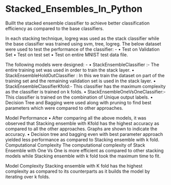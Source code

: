 # Stacked_Ensembles_In_Python
Buillt the stacked ensemble classifier to achieve better classification efficiency as compared to the base classifiers.



In each stacking technique, logreg was used as the stack classifier while the base classifier
was trained using svm, tree, logreg.
The below dataset were used to test the performance of the classifier: -
• Test on Validation Set
• Test on test set
• Test on entire MNIST test data file.

The following models were designed: -
• StackEnsembleClassifier :- The entire training set was used in order to train the stack
layer.
• StackEnsembleHoldOutClassifier : In this we train the dataset on part of the training
set and the remaining validation set is used in the stack layer.
• StackEnsembleClassifierKfold:- This classifier has the maximum complexity as the
classifier is trained on k folds.
• StackEnsembleOneVsOneClassifier:- This classifier is trained on the combination of
Unique output labels.
• Decision Tree and Bagging were used along with pruning to find best parameters
which were compared to other approaches.

Model Performance
• After comparing all the above models, it was observed that Stacking ensemble with
Kfold has the highest accuracy as compared to all the other approaches. Graphs are
shown to indicate the accuracy.
• Decision tree and bagging even with best parameter approach yielded less
performance as compared to Stacking ensemble with k fold.
Computational Complexity
The computational complexity of Stack Ensemble with One Vs One is more efficient as
compared to other stacking models while Stacking ensemble with k fold took the maximum
time to fit.

Model Complexity
Stacking ensemble with K fold has the highest complexity as compared to its counterparts as
it builds the model by iterating over k folds.
